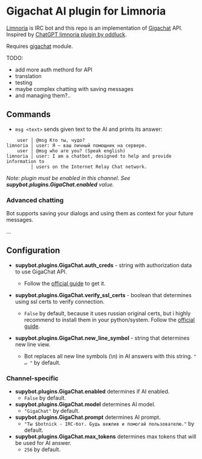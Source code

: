 # Gigachat AI plugin for Limnoria

[Limnoria](https://limnoria.net/) is IRC bot and this repo is an implementation of [Gigachat](https://developers.sber.ru/gigachat) API. Inspired by [ChatGPT limnoria plugin by oddluck](https://github.com/oddluck/limnoria-plugins/tree/master/ChatGPT).

Requires [gigachat](https://github.com/ai-forever/gigachat) module.

TODO:
- add more auth methord for API
- translation
- testing
- maybe complex chatting with saving messages
- and managing them?..

## Commands

- `msg <text>` sends given text to the AI and prints its answer:

```
    user │ @msg Кто ты, чудо?
limnoria │ user: Я — ваш личный помощник на сервере.
    user │ @msg who are you? (Speak english)
limnoria │ user: I am a chatbot, designed to help and provide information to
         │ users on the Internet Relay Chat network.
```

*Note: plugin must be enabled in this channel. See **supybot.plugins.GigaChat.enabled** value.*

### Advanced chatting

Bot supports saving your dialogs and using them as context for your future messages.

...

## Configuration

- **supybot.plugins.GigaChat.auth_creds** - string with authorization data to use GigaChat API.
    - Follow the [official guide](https://developers.sber.ru/docs/ru/gigachat/individuals-quickstart#shag-1-sozdayte-proekt-giga-chat-api) to get it.

- **supybot.plugins.GigaChat.verify_ssl_certs** - boolean that determines using ssl certs to verify connection.
    - `False` by default, because it uses russian original certs, but i highly recommend to install them in your python/system. Follow the [official guide](https://developers.sber.ru/docs/ru/gigachat/certificates).

- **supybot.plugins.GigaChat.new_line_symbol** - string that determines new line view.
    - Bot replaces all new line symbols (\n) in AI answers with this string. `" ↵ "` by default.

### Channel-specific

- **supybot.plugins.GigaChat.enabled** determines if AI enabled.
    - `False` by default.
- **supybot.plugins.GigaChat.model** determines AI model.
    - `"GigaChat"` by default.
- **supybot.plugins.GigaChat.prompt** determines AI prompt.
    - `"Ты $botnick - IRC-бот. Будь вежлив и помогай пользователю."` by default.
- **supybot.plugins.GigaChat.max_tokens** determines max tokens that will be used for AI answer.
    - `256` by default.

